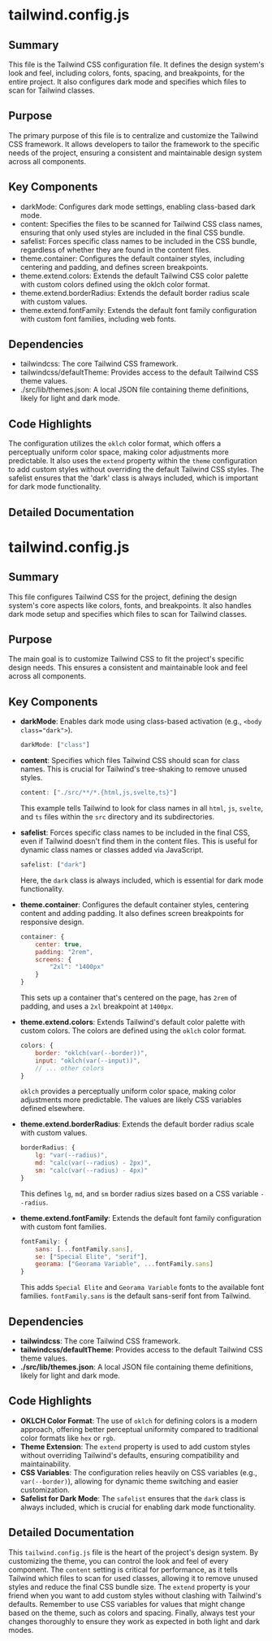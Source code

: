 # tailwind.config.js

## Summary
This file is the Tailwind CSS configuration file. It defines the design system's look and feel, including colors, fonts, spacing, and breakpoints, for the entire project. It also configures dark mode and specifies which files to scan for Tailwind classes.

## Purpose
The primary purpose of this file is to centralize and customize the Tailwind CSS framework. It allows developers to tailor the framework to the specific needs of the project, ensuring a consistent and maintainable design system across all components.

## Key Components
- darkMode: Configures dark mode settings, enabling class-based dark mode.
- content: Specifies the files to be scanned for Tailwind CSS class names, ensuring that only used styles are included in the final CSS bundle.
- safelist: Forces specific class names to be included in the CSS bundle, regardless of whether they are found in the content files.
- theme.container: Configures the default container styles, including centering and padding, and defines screen breakpoints.
- theme.extend.colors: Extends the default Tailwind CSS color palette with custom colors defined using the oklch color format.
- theme.extend.borderRadius: Extends the default border radius scale with custom values.
- theme.extend.fontFamily: Extends the default font family configuration with custom font families, including web fonts.

## Dependencies
- tailwindcss: The core Tailwind CSS framework.
- tailwindcss/defaultTheme: Provides access to the default Tailwind CSS theme values.
- ./src/lib/themes.json: A local JSON file containing theme definitions, likely for light and dark mode.

## Code Highlights
The configuration utilizes the `oklch` color format, which offers a perceptually uniform color space, making color adjustments more predictable. It also uses the `extend` property within the `theme` configuration to add custom styles without overriding the default Tailwind CSS styles. The safelist ensures that the 'dark' class is always included, which is important for dark mode functionality.

## Detailed Documentation
# tailwind.config.js

## Summary
This file configures Tailwind CSS for the project, defining the design system's core aspects like colors, fonts, and breakpoints. It also handles dark mode setup and specifies which files to scan for Tailwind classes.

## Purpose
The main goal is to customize Tailwind CSS to fit the project's specific design needs. This ensures a consistent and maintainable look and feel across all components.

## Key Components
*   **darkMode**: Enables dark mode using class-based activation (e.g., `<body class="dark">`).

    ```javascript
    darkMode: ["class"]
    ```
*   **content**: Specifies which files Tailwind CSS should scan for class names. This is crucial for Tailwind's tree-shaking to remove unused styles.

    ```javascript
    content: ["./src/**/*.{html,js,svelte,ts}"]
    ```

    This example tells Tailwind to look for class names in all `html`, `js`, `svelte`, and `ts` files within the `src` directory and its subdirectories.
*   **safelist**: Forces specific class names to be included in the final CSS, even if Tailwind doesn't find them in the content files. This is useful for dynamic class names or classes added via JavaScript.

    ```javascript
    safelist: ["dark"]
    ```

    Here, the `dark` class is always included, which is essential for dark mode functionality.
*   **theme.container**: Configures the default container styles, centering content and adding padding. It also defines screen breakpoints for responsive design.

    ```javascript
    container: {
        center: true,
        padding: "2rem",
        screens: {
            "2xl": "1400px"
        }
    }
    ```

    This sets up a container that's centered on the page, has `2rem` of padding, and uses a `2xl` breakpoint at `1400px`.
*   **theme.extend.colors**: Extends Tailwind's default color palette with custom colors. The colors are defined using the `oklch` color format.

    ```javascript
    colors: {
        border: "oklch(var(--border))",
        input: "oklch(var(--input))",
        // ... other colors
    }
    ```

    `oklch` provides a perceptually uniform color space, making color adjustments more predictable. The values are likely CSS variables defined elsewhere.
*   **theme.extend.borderRadius**: Extends the default border radius scale with custom values.

    ```javascript
    borderRadius: {
        lg: "var(--radius)",
        md: "calc(var(--radius) - 2px)",
        sm: "calc(var(--radius) - 4px)"
    }
    ```

    This defines `lg`, `md`, and `sm` border radius sizes based on a CSS variable `--radius`.
*   **theme.extend.fontFamily**: Extends the default font family configuration with custom font families.

    ```javascript
    fontFamily: {
        sans: [...fontFamily.sans],
        se: ["Special Elite", "serif"],
        georama: ["Georama Variable", ...fontFamily.sans]
    }
    ```

    This adds `Special Elite` and `Georama Variable` fonts to the available font families. `fontFamily.sans` is the default sans-serif font from Tailwind.

## Dependencies
*   **tailwindcss**: The core Tailwind CSS framework.
*   **tailwindcss/defaultTheme**: Provides access to the default Tailwind CSS theme values.
*   **./src/lib/themes.json**: A local JSON file containing theme definitions, likely for light and dark mode.

## Code Highlights
*   **OKLCH Color Format**: The use of `oklch` for defining colors is a modern approach, offering better perceptual uniformity compared to traditional color formats like `hex` or `rgb`.
*   **Theme Extension**: The `extend` property is used to add custom styles without overriding Tailwind's defaults, ensuring compatibility and maintainability.
*   **CSS Variables**: The configuration relies heavily on CSS variables (e.g., `var(--border)`), allowing for dynamic theme switching and easier customization.
*   **Safelist for Dark Mode**: The `safelist` ensures that the `dark` class is always included, which is crucial for enabling dark mode functionality.

## Detailed Documentation
This `tailwind.config.js` file is the heart of the project's design system. By customizing the theme, you can control the look and feel of every component. The `content` setting is critical for performance, as it tells Tailwind which files to scan for used classes, allowing it to remove unused styles and reduce the final CSS bundle size. The `extend` property is your friend when you want to add custom styles without clashing with Tailwind's defaults. Remember to use CSS variables for values that might change based on the theme, such as colors and spacing. Finally, always test your changes thoroughly to ensure they work as expected in both light and dark modes.
